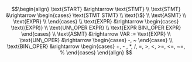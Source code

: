 $$\begin{align}
	\text{START} &\rightarrow \text{STMT} \\
	\text{STMT} &\rightarrow \begin{cases}
		\text{STMT STMT} \\
		\text{\$} \\
		\text{ASMT} \\
		\text{EXPR} \\
	\end{cases} \\
	\text{EXPR} &\rightarrow \begin{cases}
		\text{(EXPR)} \\
		\text{UN\_OPER EXPR} \\
		\text{EXPR BIN\_OPER EXPR}
	\end{cases}  \\
	\text{ASMT} &\rightarrow VAR := \text{EXPR} \\
	\text{UN\_OPER} &\rightarrow
	\begin{cases}
		-, ~
	\end{cases} \\
	\text{BIN\_OPER} &\rightarrow
	\begin{cases}
		+, - , *, /, =, >, <, >=, <=, ~=, %
	\end{cases}
\end{align}
$$
